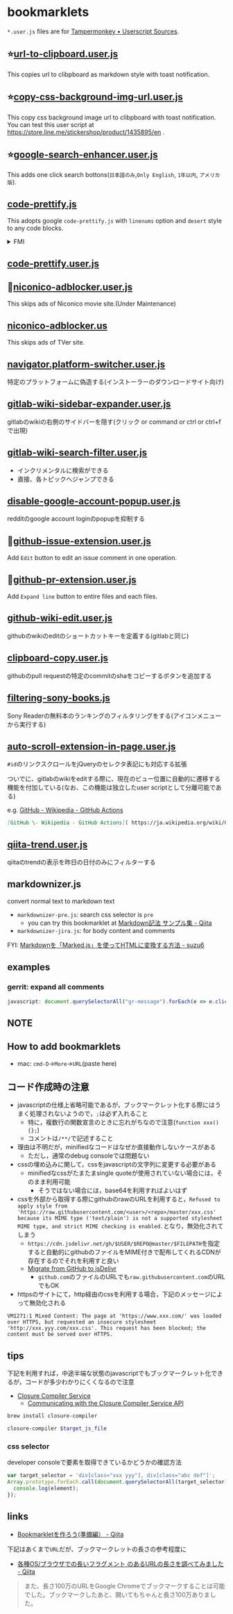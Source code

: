 # bookmarklets

`*.user.js` files are for [Tampermonkey • Userscript Sources]( https://www.tampermonkey.net/scripts.php ).

## ⭐[url-to-clipboard.user.js]( https://github.com/umaumax/bookmarklets/raw/master/url-to-clipboard.user.js )
This copies url to clibpboard as markdown style with toast notification.

## ⭐[copy-css-background-img-url.user.js]( https://github.com/umaumax/bookmarklets/raw/master/copy-css-background-img-url.user.js )
This copy css background image url to clibpboard with toast notification.
You can test this user script at https://store.line.me/stickershop/product/1435895/en .

## ⭐[google-search-enhancer.user.js]( https://github.com/umaumax/bookmarklets/raw/master/google-search-enhancer.user.js )
This adds one click search bottons(`日本語のみ`,`Only English`, `1年以内`, `アメリカ版`).

## [code-prettify.js]( https://github.com/umaumax/bookmarklets/blob/master/code-prettify.js )
This adopts google `code-prettify.js` with `linenums` option and `desert` style to any code blocks.

<details>
<summary>FMI</summary>

* `github.com`内だと，`Content Security Policy`の影響で外部javascriptやcssが読み込めない問題がある(許可されているURLは`github.githubassets.com`)
  * CDN(`https://cdnjs.cloudflare.com/ajax/libs/prettify/r298/prettify.min.js`),`https://raw.githubusercontent.com/google/code-prettify/master/src/prettify.js`,`https://raw.github.com/google/code-prettify/master/src/prettify.js`,`https://github.com/google/code-prettify/raw/master/src/prettify.js`などは利用できない
  * 結論: bookmarkletの中に埋め込めばよい
* `run_prettify.js`を利用したときには自動的に適用されるが，`prettify.js`と`prettify.css`を分割して読み込む場合には`PR.prettyPrint()`が必要
* `https://cdnjs.cloudflare.com/ajax/libs/prettify/r298/run_prettify.min.js`は`https://google-code-prettify.googlecode.com/svn/loader/prettify.css`に依存するので`Content Security Policy`に違反する
</details>

## [code-prettify.user.js ]( https://github.com/umaumax/bookmarklets/raw/master/code-prettify.user.js )

## 🔧[niconico-adblocker.user.js]( https://github.com/umaumax/bookmarklets/raw/master/niconico-adblocker.user.js )
This skips ads of Niconico movie site.(Under Maintenance)

## [niconico-adblocker.us]( https://github.com/umaumax/bookmarklets/raw/master/niconico-adblocker.us )
This skips ads of TVer site.

## [navigator.platform-switcher.user.js]( https://github.com/umaumax/bookmarklets/raw/master/navigator.platform-switcher.user.js )
特定のプラットフォームに偽造する(インストーラーのダウンロードサイト向け)

## [gitlab-wiki-sidebar-expander.user.js]( https://github.com/umaumax/bookmarklets/raw/master/gitlab-wiki-sidebar-expander.user.js )
gitlabのwikiの右側のサイドバーを隠す(クリック or command or ctrl or ctrl+fで出現)

## [gitlab-wiki-search-filter.user.js]( https://github.com/umaumax/bookmarklets/raw/master/gitlab-wiki-search-filter.user.js )
* インクリメンタルに検索ができる
* 直接、各トピックへジャンプできる

## [disable-google-account-popup.user.js]( https://github.com/umaumax/bookmarklets/raw/master/disable-google-account-popup.user.js )
redditのgoogle account loginのpopupを抑制する

## 🌟[github-issue-extension.user.js]( https://github.com/umaumax/bookmarklets/raw/master/github-issue-extension.user.js )
Add `Edit` button to edit an issue comment in one operation.

## 🌟[github-pr-extension.user.js]( https://github.com/umaumax/bookmarklets/raw/master/github-pr-extension.user.js )
Add `Expand line` button to entire files and each files.

## [github-wiki-edit.user.js]( https://github.com/umaumax/bookmarklets/raw/master/github-wiki-edit.user.js )
githubのwikiのeditのショートカットキーを定義する(gitlabと同じ)

## [clipboard-copy.user.js]( https://github.com/umaumax/bookmarklets/raw/master/clipboard-copy.user.js )
githubのpull requestの特定のcommitのshaをコピーするボタンを追加する

## [filtering-sony-books.js]( https://github.com/umaumax/bookmarklets/raw/master/filtering-sony-books.js )
Sony Readerの無料本のランキングのフィルタリングをする(アイコンメニューから実行する)

## [auto-scroll-extension-in-page.user.js]( https://github.com/umaumax/bookmarklets/raw/master/auto-scroll-extension-in-page.user.js )
`#id`のリンクスクロールをjQueryのセレクタ表記にも対応する拡張

ついでに、gitlabのwikiをeditする際に、現在のビュー位置に自動的に遷移する機能を付加している(なお、この機能は独立したuser scriptとして分離可能である)

e.g. [GitHub \- Wikipedia - GitHub Actions]( https://ja.wikipedia.org/wiki/GitHub?key=value#h3:contains(%22GitHub%20Actions%22) )

``` markdown
[GitHub \- Wikipedia - GitHub Actions]( https://ja.wikipedia.org/wiki/GitHub?key=value#h3:contains(%22GitHub%20Actions%22) )
```

## [qiita-trend.user.js]( https://github.com/umaumax/bookmarklets/raw/master/qiita-trend.user.js )
qiitaのtrendの表示を昨日の日付のみにフィルターする

## markdownizer.js
convert normal text to markdown text

* `markdownizer-pre.js`: search css selector is `pre`
  * you can try this bookmarklet at [Markdown記法 サンプル集 \- Qiita]( https://qiita.com/tbpgr/items/989c6badefff69377da7 )
* `markdownizer-jira.js`: for body content and comments

FYI: [Markdownを「Marked\.js」を使ってHTMLに変換する方法 \- suzu6]( https://www.suzu6.net/posts/38/ )

## examples
### gerrit: expand all comments
``` js
javascript: document.querySelectorAll("gr-message").forEach(e => e.click()); void(0);
```

## NOTE

## How to add bookmarklets
* mac: `cmd-D`->`More`->`URL`(paste here)

## コード作成時の注意
* javascriptの仕様上省略可能であるが，ブックマークレット化する際にはうまく処理されないようので，`;`は必ず入れること
  * 特に，複数行の関数宣言のときに忘れがちなので注意(`function xxx(){};`)
  * コメントは`/**/`で記述すること
* 理由は不明だが，minifiedなコードはなぜか直接動作しないケースがある
  * ただし，通常のdebug consoleでは問題ない
* cssの埋め込みに関して，cssをjavascriptの文字列に変更する必要がある
  * minifiedなcssがたまたまsingle quoteが使用されていない場合には，そのまま利用可能
    * そうではない場合には，base64を利用すればよいはず
* cssを外部から取得する際にgithubのrawのURLを利用すると，`Refused to apply style from 'https://raw.githubusercontent.com/<user>/<repo>/master/xxx.css' because its MIME type ('text/plain') is not a supported stylesheet MIME type, and strict MIME checking is enabled.`となり，無効化されてしまう
  * `https://cdn.jsdelivr.net/gh/$USER/$REPO@master/$FILEPATH`を指定すると自動的にgithubのファイルをMIME付きで配布してくれるCDNが存在するのでそれを利用すと良い
  * [Migrate from GitHub to jsDelivr]( https://www.jsdelivr.com/github )
    * `github.com`のファイルのURLでも`raw.githubusercontent.com`のURLでもOK
* httpsのサイトにて，http経由のcssを利用する場合，下記のメッセージによって無効化される
```
VM1271:1 Mixed Content: The page at 'https://www.xxx.com/' was loaded over HTTPS, but requested an insecure stylesheet 'http://xxx.yyy.com/xxx.css'. This request has been blocked; the content must be served over HTTPS.
```

## tips
下記を利用すれば，中途半端な状態のjavascriptでもブックマークレット化できるが，コードが多少わかりにくくなるので注意
* [Closure Compiler Service]( https://closure-compiler.appspot.com/home )
  * [Communicating with the Closure Compiler Service API]( https://developers.google.com/closure/compiler/docs/api-tutorial1#how-to-communciate-with-the-api )

``` bash
brew install closure-compiler
```

``` bash
closure-compiler $target_js_file
```

### css selector
developer consoleで要素を取得できているかどうかの確認方法

``` js
var target_selector = 'div[class="xxx yyy"], div[class="abc def"]';
Array.prototype.forEach.call(document.querySelectorAll(target_selector), function(element) {
  console.log(element);
});
```

## links
* [Bookmarkletを作ろう\(準備編） \- Qiita]( https://qiita.com/kanaxx/items/63debe502aacd73c3cb8 )

下記はあくまで`URL`だが、ブックマークレットの長さの参考程度に

* [各種OS/ブラウザでの長いフラグメント のあるURLの長さを調べてみました \- Qiita]( https://qiita.com/nwtgck/items/e83473dc63386d2da3e5 )

> また、長さ100万のURLをGoogle Chromeでブックマークすることは可能でした。ブックマークしたあと、開いてもちゃんと長さ100万ありました。
